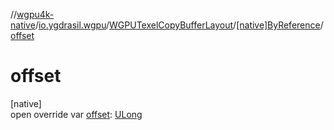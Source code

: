 //[wgpu4k-native](../../../../index.md)/[io.ygdrasil.wgpu](../../index.md)/[WGPUTexelCopyBufferLayout](../index.md)/[[native]ByReference](index.md)/[offset](offset.md)

# offset

[native]\
open override var [offset](offset.md): [ULong](https://kotlinlang.org/api/core/kotlin-stdlib/kotlin/-u-long/index.html)